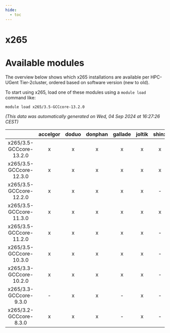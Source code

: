 ```yaml
---
hide:
  - toc
---
```


x265
====

# Available modules


The overview below shows which x265 installations are available per HPC-UGent Tier-2cluster, ordered based on software version (new to old).

To start using x265, load one of these modules using a `module load` command like:

```shell
module load x265/3.5-GCCcore-13.2.0
```

*(This data was automatically generated on Wed, 04 Sep 2024 at 16:27:26 CEST)*  

| |accelgor|doduo|donphan|gallade|joltik|shinx|skitty|
| :---: | :---: | :---: | :---: | :---: | :---: | :---: | :---: |
|x265/3.5-GCCcore-13.2.0|x|x|x|x|x|x|x|
|x265/3.5-GCCcore-12.3.0|x|x|x|x|x|x|x|
|x265/3.5-GCCcore-12.2.0|x|x|x|x|x|-|x|
|x265/3.5-GCCcore-11.3.0|x|x|x|x|x|x|x|
|x265/3.5-GCCcore-11.2.0|x|x|x|x|x|-|x|
|x265/3.5-GCCcore-10.3.0|x|x|x|x|x|-|x|
|x265/3.3-GCCcore-10.2.0|x|x|x|x|x|-|x|
|x265/3.3-GCCcore-9.3.0|-|x|x|-|x|-|x|
|x265/3.2-GCCcore-8.3.0|x|x|x|-|x|-|x|
